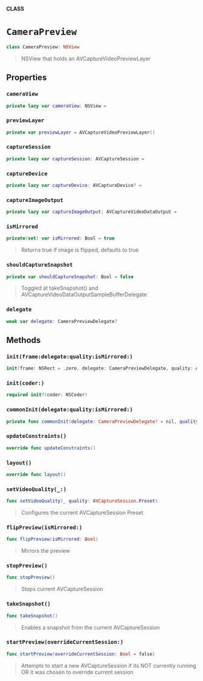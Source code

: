 **CLASS**

# `CameraPreview`

```swift
class CameraPreview: NSView
```

> NSView that holds an AVCaptureVideoPreviewLayer

## Properties
### `cameraView`

```swift
private lazy var cameraView: NSView =
```

### `previewLayer`

```swift
private var previewLayer = AVCaptureVideoPreviewLayer()
```

### `captureSession`

```swift
private lazy var captureSession: AVCaptureSession =
```

### `captureDevice`

```swift
private lazy var captureDevice: AVCaptureDevice? =
```

### `captureImageOutput`

```swift
private lazy var captureImageOutput: AVCaptureVideoDataOutput =
```

### `isMirrored`

```swift
private(set) var isMirrored: Bool = true
```

> Returns true if image is flipped, defaults to true

### `shouldCaptureSnapshot`

```swift
private var shouldCaptureSnapshot: Bool = false
```

> Toggled at takeSnapshot() and AVCaptureVideoDataOutputSampleBufferDelegate

### `delegate`

```swift
weak var delegate: CameraPreviewDelegate?
```

## Methods
### `init(frame:delegate:quality:isMirrored:)`

```swift
init(frame: NSRect = .zero, delegate: CameraPreviewDelegate, quality: AVCaptureSession.Preset = .photo, isMirrored: Bool = true)
```

### `init(coder:)`

```swift
required init?(coder: NSCoder)
```

### `commonInit(delegate:quality:isMirrored:)`

```swift
private func commonInit(delegate: CameraPreviewDelegate? = nil, quality: AVCaptureSession.Preset = .photo, isMirrored: Bool = true)
```

### `updateConstraints()`

```swift
override func updateConstraints()
```

### `layout()`

```swift
override func layout()
```

### `setVideoQuality(_:)`

```swift
func setVideoQuality(_ quality: AVCaptureSession.Preset)
```

> Configures the current AVCaptureSession Preset

### `flipPreview(isMirrored:)`

```swift
func flipPreview(isMirrored: Bool)
```

> Mirrors the preview

### `stopPreview()`

```swift
func stopPreview()
```

> Stops current AVCaptureSession

### `takeSnapshot()`

```swift
func takeSnapshot()
```

> Enables a snapshot from the current AVCaptureSession

### `startPreview(overrideCurrentSession:)`

```swift
func startPreview(overrideCurrentSession: Bool = false)
```

> Attempts to start a new AVCaptureSession if its NOT currently running OR it was chosen to override current session
